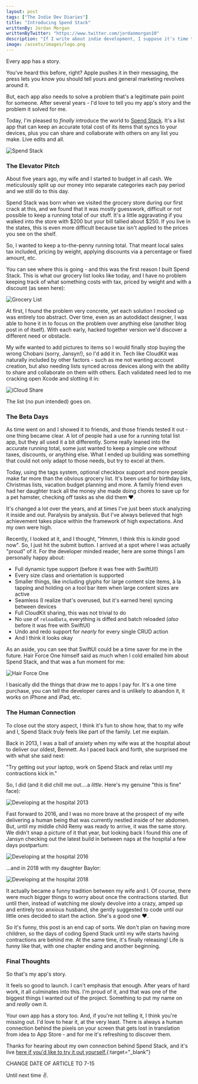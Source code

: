 ```yaml
---
layout: post
tags: ["The Indie Dev Diaries"]
title: "Introducing Spend Stack"
writtenBy: Jordan Morgan
writtenByTwitter: "https://www.twitter.com/jordanmorgan10"
description: "If I write about indie development, I suppose it's time to reveal my indie project. Many years in the making, here's Spend Stack."
image: /assets/images/logo.png
---
```

Every app has a story.

You've heard this before, right? Apple pushes it in their messaging, the press lets you know you should tell yours and general marketing revolves around it.

But, each app also needs to solve a problem that's a legitimate pain point for someone.  After several years - I'd love to tell you my app's story and the problem it solved for me. 

Today, I'm pleased to _finally_ introduce the world to [Spend Stack](https://apps.apple.com/app/spend-stack-smarter-lists/id1329068268). It's a list app that can keep an accurate total cost of its items that syncs to your devices, plus you can share and collaborate with others on any list you make. Live edits and all.

![Spend Stack](../assets/images/hero.png)

### The Elevator Pitch
About five years ago, my wife and I started to budget in all cash. We meticulously split up our money into separate categories each pay period and we still do to this day.

Spend Stack was born when we visited the grocery store during our first crack at this, and we found that it was mostly guesswork, difficult or not possible to keep a running total of our stuff. It's a little aggravating if you walked into the store with $200 but your bill tallied about $250. If you live in the states, this is even more difficult because tax isn't applied to the prices you see on the shelf.

So, I wanted to keep a to-the-penny running total. That meant local sales tax included, pricing by weight, applying discounts via a percentage or fixed amount, etc. 

You can see where this is going - and this was the first reason I built Spend Stack. This is what our grocery list looks like today, and I have no problem keeping track of what something costs with tax, priced by weight and with a discount (as seen here):

![Grocery List](/assets/images/groceries.png)

At first, I found the problem very concrete, yet each solution I mocked up was entirely too abstract. Over time, even as an autodidact designer, I was able to hone it in to focus on the problem over anything else (another blog post in of itself). With each early, hacked together version we'd discover a different need or obstacle.

My wife wanted to add pictures to items so I would finally stop buying the wrong Chobani (sorry, Jansyn!), so I'd add it in. Tech like CloudKit was naturally included by other factors - such as me not wanting account creation, but also needing lists synced across devices along with the ability to share and collaborate on them with others. Each validated need led to me cracking open Xcode and slotting it in:

![iCloud Share](/assets/images/ipadShare.png)

The list (no pun intended) goes on.

### The Beta Days
As time went on and I showed it to friends, and those friends tested it out - one thing became clear. A lot of people had a use for a running total list app, but they all used it a bit differently. Some really leaned into the accurate running total, some just wanted to keep a simple one without taxes, discounts, or anything else. What I ended up building was something that could not only adapt to those needs, but try to excel at them.

Today, using the tags system, optional checkbox support and more people make far more than the obvious grocery list. It's been used for birthday lists, Christmas lists, vacation budget planning and more. A family friend even had her daughter track all the money she made doing chores to save up for a pet hamster, checking off tasks as she did them ❤.

It's changed a lot over the years, and at times I've just been stuck analyzing it inside and out. Paralysis by analysis. But I've always believed that high achievement takes place within the framework of high expectations. And my own were high.

Recently, I looked at it, and I thought, "Hmmm, I think this is _kinda_ good now". So, I just hit the submit button. I arrived at a spot where I was actually "proud" of it. For the developer minded reader, here are some things I am personally happy about:

- Full dynamic type support (before it was free with SwiftUI!)
- Every size class and orientation is supported
- Smaller things, like including glyphs for large content size items, à la tapping and holding on a tool bar item when large content sizes are active
- Seamless (I realize that's overused, but it's earned here) syncing between devices
- Full CloudKit sharing, this was not trivial to do
- No use of `reloadData`, everything is diffed and batch reloaded (_also_ before it was free with SwiftUI)
- Undo and redo support for _nearly_ for every single CRUD action
- And I think it looks okay

As an aside, you can see that SwiftUI could be a time saver for me in the future. Hair Force One himself said as much when I cold emailed him about Spend Stack, and that was a fun moment for me:

![Hair Force One](/assets/images/hfo.jpg)

I basically did the things that draw me to apps I pay for. It's a one time purchase, you can tell the developer cares and is unlikely to abandon it, it works on iPhone and iPad, etc.

### The Human Connection
To close out the story aspect, I think it's fun to show how, that to my wife and I, Spend Stack _truly_ feels like part of the family. Let me explain.

Back in 2013, I was a ball of anxiety when my wife was at the hospital about to deliver our oldest, Bennett. As I paced back and forth, she surprised me with what she said next:

"Try getting out your laptop, work on Spend Stack and relax until my contractions kick in."

So, I did (and it did chill me out....a _little_. Here's my genuine "this is fine" face):

![Developing at the hospital 2013](/assets/images/bennyDev.jpg)

Fast forward to 2016, and I was no more brave at the prospect of my wife delivering a human being that was currently nestled inside of her abdomen. But, until my middle child Remy was ready to arrive, it was the same story. We didn't snap a picture of it that year, but looking back I found this one of Jansyn checking out the latest build in between naps at the hospital a few days postpartum:

![Developing at the hospital 2016](/assets/images/remyDev.jpeg)

...and in 2018 with my daughter Baylor:

![Developing at the hospital 2018](/assets/images/baylorDev.jpg)

It actually became a funny tradition between my wife and I. Of course, there were much bigger things to worry about once the contractions started. But until then, instead of watching me slowly devolve into a crazy, amped up and entirely too anxious husband, she gently suggested to code until our little ones decided to start the action. She's a good one ❤.

So it's funny, this post is an end cap of sorts. We don't plan on having more children, so the days of coding Spend Stack until my wife starts having contractions are behind me. At the same time, it's finally releasing! Life is funny like that, with one chapter ending and another beginning.

### Final Thoughts
So that's my app's story.

It feels so good to launch. I can't emphasis that enough. After years of hard work, it all culminates into this. I'm proud of it, and that was one of the biggest things I wanted out of the project. Something to put my name on and _really_ own it.

Your own app has a story too. And, if you're not telling it, I think you're missing out. I'd love to hear it, at the very least. There is always a human connection behind the pixels on your screen that gets lost in translation from idea to App Store - and for me it's refreshing to discover them. 

Thanks for hearing about my own connection behind Spend Stack, and it's live [here if you'd like to try it out yourself.](https://www.spendstack.com){:target="_blank"}

CHANGE DATE OF ARTICLE TO 7-15

Until next time ✌️.
